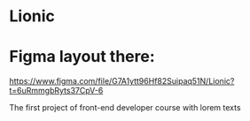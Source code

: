 # Lionic

# Figma layout there: 
https://www.figma.com/file/G7A1ytt96Hf82Suipaq51N/Lionic?t=6uRmmgbRyts37CpV-6


The first project of front-end developer course with lorem texts
